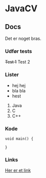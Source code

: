 # JavaCV

## Docs

Det er noget bras.


### Udfør tests
~~Test 1~~
Test 2

### Lister
* hej hej
* bla bla
* hest

1. Java
2. C
3. C++


### Kode

```
void main() {

}
```

### Links

[Her er et link](./ImageRecognition/JavaCV.md)

